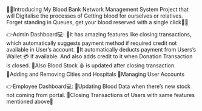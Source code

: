 🚀🚀Introducing My Blood Bank Network Management System Project that will Digitalise the processes of Getting blood for ourselves or relatives. 
Forget standing in Queues, get your blood reserved with a single click🤝✨

👉Admin Dashboard💻: 
🔵It has amazing features like closing transactions, which automatically suggests payment method if required credit not available in User’s account. 
🔵It automatically deducts payment from Users’s Wallet 💳 if available. And also adds credit to it when Donation Transaction is closed.
🔵Also Blood Stock 🩸 is updated after closing transaction.
🔵Adding and Removing Cities and Hospitals
🔵Managing User Accounts

👉Employee Dashboard💻:
🔵Updating Blood Data when there’s new stock not coming from portal.
🔵Closing Transactions of Users with same features mentioned above🤩